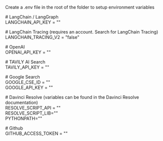 Create a .env file in the root of the folder to setup environment variables

  \# LangChain / LangGraph  
  LANGCHAIN_API_KEY = ""

  \# LangChain Tracing (requires an account. Search for LangChain Tracing)  
  LANGCHAIN_TRACING_V2 = "false"

  \# OpenAI  
  OPENAI_API_KEY = ""

  \# TAVILY AI Search  
  TAVILY_API_KEY = ""
  
  \# Google Search  
  GOOGLE_CSE_ID = ""  
  GOOGLE_API_KEY = ""
  
  \# Davinci Resolve (variables can be found in the Davinci Resolve documentation)  
  RESOLVE_SCRIPT_API = ""  
  RESOLVE_SCRIPT_LIB=""  
  PYTHONPATH=""
  
  \# Github  
  GITHUB_ACCESS_TOKEN = ""  
